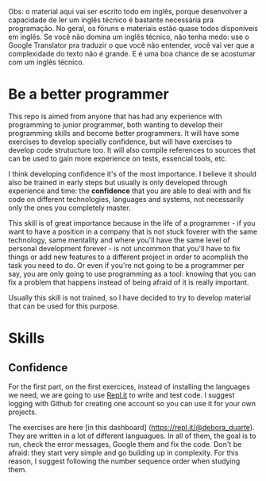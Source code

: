 Obs: o material aqui vai ser escrito todo em inglês, porque desenvolver a capacidade de ler um inglês técnico é bastante necessária pra programação. No geral, os fóruns e materiais estão quase todos disponíveis em inglês.
Se você não domina um inglês técnico, não tenha medo: use o Google Translator pra traduzir o que você não entender, você vai ver que a complexidade do texto não é grande. E é uma boa chance de se acostumar com um inglês técnico.


# Be a better programmer

This repo is aimed from anyone that has had any experience with programming to junior programmer, both wanting to develop their programming skills and become better programmers. It will have some exercises to develop specially confidence, but will have exercises to develop code strutucture too. It will also compile references to sources that can be used to gain more experience on tests, essencial tools, etc.

I think developing confidence it's of the most importance. I believe it should also be trained in early steps but usually is only developed through experience and time: the **confidence** that you are able to deal with and fix code on different technologies, languages and systems, not necessarily only the ones you completely master. 

This skill is of great importance because in the life of a programmer - if you want to have a position in a company that is not stuck foverer with the same technology, same mentality and where you'll have the same level of personal development forever - is not uncommon that you'll have to fix things or add new features to a different project in order to acomplish the task you need to do. Or even if you're not going to be a programmer per say, you are only going to use programming as a tool: knowing that you can fix a problem that happens instead of being afraid of it is really important.

Usually this skill is not trained, so I have decided to try to develop material that can be used for this purpose.

# Skills

## Confidence

For the first part, on the first exercices, instead of installing the languages we need, we are going to use [Repl.it](https://repl.it/) to write and test code. I suggest logging with Github for creating one account so you can use it for your own projects.

The exercises are here [in this dashboard] (https://repl.it/@debora_duarte). They are written in a lot of different languagues. In all of them, the goal is to run, check the error messages, Google them and fix the code.
Don't be afraid: they start very simple and go building up in complexity. For this reason, I suggest following the number sequence order when studying them.
